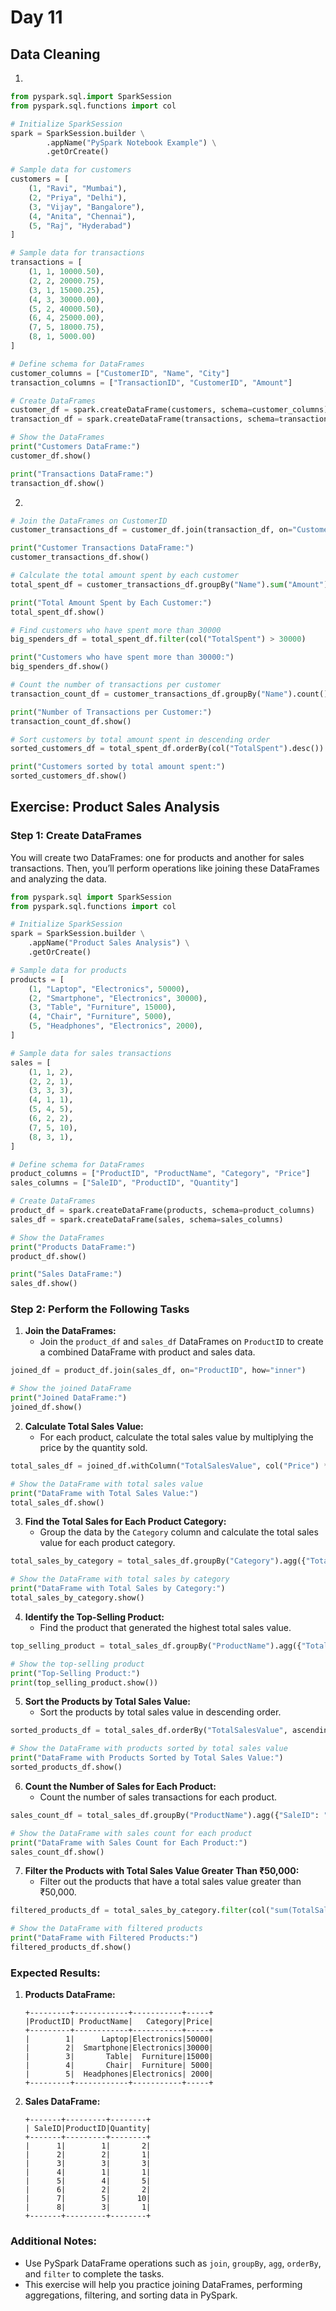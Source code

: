 # Day 11

## Data Cleaning

1. 
```python
from pyspark.sql.import SparkSession
from pyspark.sql.functions import col

# Initialize SparkSession
spark = SparkSession.builder \
        .appName("PySpark Notebook Example") \
        .getOrCreate()

# Sample data for customers
customers = [
    (1, "Ravi", "Mumbai"),
    (2, "Priya", "Delhi"),
    (3, "Vijay", "Bangalore"),
    (4, "Anita", "Chennai"),
    (5, "Raj", "Hyderabad")
]

# Sample data for transactions
transactions = [
    (1, 1, 10000.50),
    (2, 2, 20000.75),
    (3, 1, 15000.25),
    (4, 3, 30000.00),
    (5, 2, 40000.50),
    (6, 4, 25000.00),
    (7, 5, 18000.75),
    (8, 1, 5000.00)
]

# Define schema for DataFrames
customer_columns = ["CustomerID", "Name", "City"]
transaction_columns = ["TransactionID", "CustomerID", "Amount"]

# Create DataFrames
customer_df = spark.createDataFrame(customers, schema=customer_columns)
transaction_df = spark.createDataFrame(transactions, schema=transaction_columns)

# Show the DataFrames
print("Customers DataFrame:")
customer_df.show()

print("Transactions DataFrame:")
transaction_df.show()
```

2. 
```python
# Join the DataFrames on CustomerID
customer_transactions_df = customer_df.join(transaction_df, on="CustomerID")

print("Customer Transactions DataFrame:")
customer_transactions_df.show()

# Calculate the total amount spent by each customer
total_spent_df = customer_transactions_df.groupBy("Name").sum("Amount").withColumnRenamed("sum(Amount)", "TotalSpent")  

print("Total Amount Spent by Each Customer:")
total_spent_df.show()

# Find customers who have spent more than 30000
big_spenders_df = total_spent_df.filter(col("TotalSpent") > 30000)

print("Customers who have spent more than 30000:")
big_spenders_df.show()

# Count the number of transactions per customer
transaction_count_df = customer_transactions_df.groupBy("Name").count().withColumnRenamed("count", "TransactionCount")

print("Number of Transactions per Customer:")
transaction_count_df.show()

# Sort customers by total amount spent in descending order
sorted_customers_df = total_spent_df.orderBy(col("TotalSpent").desc())

print("Customers sorted by total amount spent:")
sorted_customers_df.show()
```

## **Exercise: Product Sales Analysis**

### **Step 1: Create DataFrames**

You will create two DataFrames: one for products and another for sales transactions. Then, you’ll perform operations like joining these DataFrames and analyzing the data.

```python
from pyspark.sql import SparkSession
from pyspark.sql.functions import col

# Initialize SparkSession
spark = SparkSession.builder \
    .appName("Product Sales Analysis") \
    .getOrCreate()

# Sample data for products
products = [
    (1, "Laptop", "Electronics", 50000),
    (2, "Smartphone", "Electronics", 30000),
    (3, "Table", "Furniture", 15000),
    (4, "Chair", "Furniture", 5000),
    (5, "Headphones", "Electronics", 2000),
]

# Sample data for sales transactions
sales = [
    (1, 1, 2),
    (2, 2, 1),
    (3, 3, 3),
    (4, 1, 1),
    (5, 4, 5),
    (6, 2, 2),
    (7, 5, 10),
    (8, 3, 1),
]

# Define schema for DataFrames
product_columns = ["ProductID", "ProductName", "Category", "Price"]
sales_columns = ["SaleID", "ProductID", "Quantity"]

# Create DataFrames
product_df = spark.createDataFrame(products, schema=product_columns)
sales_df = spark.createDataFrame(sales, schema=sales_columns)

# Show the DataFrames
print("Products DataFrame:")
product_df.show()

print("Sales DataFrame:")
sales_df.show()
```

### **Step 2: Perform the Following Tasks**

1. **Join the DataFrames:** 
   - Join the `product_df` and `sales_df` DataFrames on `ProductID` to create a combined DataFrame with product and sales data.

```python
joined_df = product_df.join(sales_df, on="ProductID", how="inner")

# Show the joined DataFrame
print("Joined DataFrame:")
joined_df.show()
```

2. **Calculate Total Sales Value:**
   - For each product, calculate the total sales value by multiplying the price by the quantity sold.

```python
total_sales_df = joined_df.withColumn("TotalSalesValue", col("Price") * col("Quantity"))

# Show the DataFrame with total sales value
print("DataFrame with Total Sales Value:")
total_sales_df.show()
```

3. **Find the Total Sales for Each Product Category:**
   - Group the data by the `Category` column and calculate the total sales value for each product category.

```python
total_sales_by_category = total_sales_df.groupBy("Category").agg({"TotalSalesValue": "sum"})

# Show the DataFrame with total sales by category
print("DataFrame with Total Sales by Category:")
total_sales_by_category.show()
```

4. **Identify the Top-Selling Product:**
   - Find the product that generated the highest total sales value.

```python
top_selling_product = total_sales_df.groupBy("ProductName").agg({"TotalSalesValue": "sum"}).orderBy("sum(TotalSalesValue)", ascending=False).limit(1).withColumnRenamed("sum(TotalSalesValue)", "TotalSalesValue")

# Show the top-selling product
print("Top-Selling Product:")
print(top_selling_product.show())
```

5. **Sort the Products by Total Sales Value:**
   - Sort the products by total sales value in descending order.
```python
sorted_products_df = total_sales_df.orderBy("TotalSalesValue", ascending=False)

# Show the DataFrame with products sorted by total sales value
print("DataFrame with Products Sorted by Total Sales Value:")
sorted_products_df.show()
```

6. **Count the Number of Sales for Each Product:**
   - Count the number of sales transactions for each product.

```python
sales_count_df = total_sales_df.groupBy("ProductName").agg({"SaleID": "count"}).withColumnRenamed("count(SaleID)", "SalesCount")

# Show the DataFrame with sales count for each product
print("DataFrame with Sales Count for Each Product:")
sales_count_df.show()
```

7. **Filter the Products with Total Sales Value Greater Than ₹50,000:**
   - Filter out the products that have a total sales value greater than ₹50,000.

```python
filtered_products_df = total_sales_by_category.filter(col("sum(TotalSalesValue)") > 50000)

# Show the DataFrame with filtered products
print("DataFrame with Filtered Products:")
filtered_products_df.show()
```

### **Expected Results:**

1. **Products DataFrame:**

   ```
   +---------+------------+-----------+-----+
   |ProductID| ProductName|   Category|Price|
   +---------+------------+-----------+-----+
   |        1|      Laptop|Electronics|50000|
   |        2|  Smartphone|Electronics|30000|
   |        3|       Table|  Furniture|15000|
   |        4|       Chair|  Furniture| 5000|
   |        5|  Headphones|Electronics| 2000|
   +---------+------------+-----------+-----+
   ```

2. **Sales DataFrame:**

   ```
   +-------+---------+--------+
   | SaleID|ProductID|Quantity|
   +-------+---------+--------+
   |      1|        1|       2|
   |      2|        2|       1|
   |      3|        3|       3|
   |      4|        1|       1|
   |      5|        4|       5|
   |      6|        2|       2|
   |      7|        5|      10|
   |      8|        3|       1|
   +-------+---------+--------+
   ```

### **Additional Notes:**

- Use PySpark DataFrame operations such as `join`, `groupBy`, `agg`, `orderBy`, and `filter` to complete the tasks.
- This exercise will help you practice joining DataFrames, performing aggregations, filtering, and sorting data in PySpark.
